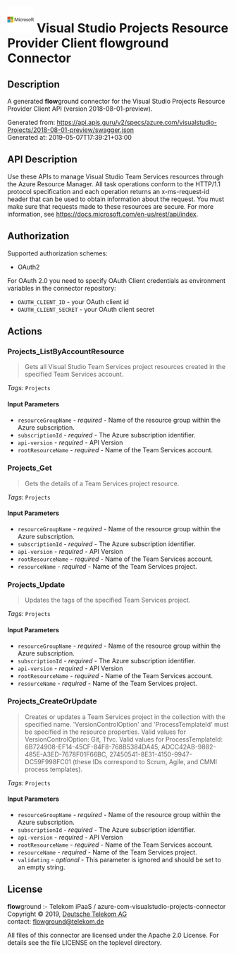 # ![LOGO](logo.png) Visual Studio Projects Resource Provider Client **flow**ground Connector

## Description

A generated **flow**ground connector for the Visual Studio Projects Resource Provider Client API (version 2018-08-01-preview).

Generated from: https://api.apis.guru/v2/specs/azure.com/visualstudio-Projects/2018-08-01-preview/swagger.json<br/>
Generated at: 2019-05-07T17:39:21+03:00

## API Description

Use these APIs to manage Visual Studio Team Services resources through the Azure Resource Manager. All task operations conform to the HTTP/1.1 protocol specification and each operation returns an x-ms-request-id header that can be used to obtain information about the request. You must make sure that requests made to these resources are secure. For more information, see https://docs.microsoft.com/en-us/rest/api/index.

## Authorization

Supported authorization schemes:
- OAuth2

For OAuth 2.0 you need to specify OAuth Client credentials as environment variables in the connector repository:
* `OAUTH_CLIENT_ID` - your OAuth client id
* `OAUTH_CLIENT_SECRET` - your OAuth client secret

## Actions

### Projects_ListByAccountResource

> Gets all Visual Studio Team Services project resources created in the specified Team Services account.

*Tags:* `Projects`

#### Input Parameters
* `resourceGroupName` - _required_ - Name of the resource group within the Azure subscription.
* `subscriptionId` - _required_ - The Azure subscription identifier.
* `api-version` - _required_ - API Version
* `rootResourceName` - _required_ - Name of the Team Services account.

### Projects_Get

> Gets the details of a Team Services project resource.

*Tags:* `Projects`

#### Input Parameters
* `resourceGroupName` - _required_ - Name of the resource group within the Azure subscription.
* `subscriptionId` - _required_ - The Azure subscription identifier.
* `api-version` - _required_ - API Version
* `rootResourceName` - _required_ - Name of the Team Services account.
* `resourceName` - _required_ - Name of the Team Services project.

### Projects_Update

> Updates the tags of the specified Team Services project.

*Tags:* `Projects`

#### Input Parameters
* `resourceGroupName` - _required_ - Name of the resource group within the Azure subscription.
* `subscriptionId` - _required_ - The Azure subscription identifier.
* `api-version` - _required_ - API Version
* `rootResourceName` - _required_ - Name of the Team Services account.
* `resourceName` - _required_ - Name of the Team Services project.

### Projects_CreateOrUpdate

> Creates or updates a Team Services project in the collection with the specified name. 'VersionControlOption' and 'ProcessTemplateId' must be specified in the resource properties. Valid values for VersionControlOption: Git, Tfvc. Valid values for ProcessTemplateId: 6B724908-EF14-45CF-84F8-768B5384DA45, ADCC42AB-9882-485E-A3ED-7678F01F66BC, 27450541-8E31-4150-9947-DC59F998FC01 (these IDs correspond to Scrum, Agile, and CMMI process templates).

*Tags:* `Projects`

#### Input Parameters
* `resourceGroupName` - _required_ - Name of the resource group within the Azure subscription.
* `subscriptionId` - _required_ - The Azure subscription identifier.
* `api-version` - _required_ - API Version
* `rootResourceName` - _required_ - Name of the Team Services account.
* `resourceName` - _required_ - Name of the Team Services project.
* `validating` - _optional_ - This parameter is ignored and should be set to an empty string.

## License

**flow**ground :- Telekom iPaaS / azure-com-visualstudio-projects-connector<br/>
Copyright © 2019, [Deutsche Telekom AG](https://www.telekom.de)<br/>
contact: flowground@telekom.de

All files of this connector are licensed under the Apache 2.0 License. For details
see the file LICENSE on the toplevel directory.
